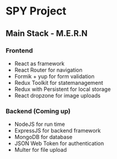 # SPY Project

## Main Stack - M.E.R.N

### Frontend

- React as framework
- React Router for navigation
- Formik + yup for form validation
- Redux Toolkit for statemanagement
- Redux with Persistent for local storage
- React dropzone for image uploads

### Backend (Coming up)

- NodeJS for run time
- ExpressJS for backend framework
- MongoDB for database
- JSON Web Token for authentication
- Multer for file upload
